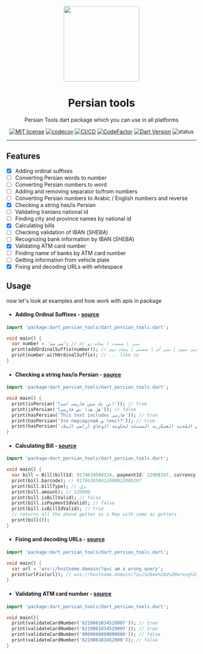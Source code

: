 <div align="center">
	<p align="center">
		<img src="https://raw.githubusercontent.com/persian-tools/persian-tools/master/images/logo.png" width="200" />
	</p>
	<h1 align="center">Persian tools</h1>
    <p align="center">Persian Tools dart package which you can use in all platforms</p>

[![MIT license](https://img.shields.io/badge/License-MIT-lightblue.svg)](https://github.com/persian-tools/dart-persian-tools/blob/master/LICENSE)
[![codecov](https://codecov.io/gh/persian-tools/dart-persian-tools/branch/master/graph/badge.svg?token=2O5UD1VRHN)](https://codecov.io/gh/persian-tools/dart-persian-tools)
[![CI/CD](https://github.com/persian-tools/dart-persian-tools/workflows/Test%20master/badge.svg)]()
[![CodeFactor](https://www.codefactor.io/repository/github/persian-tools/dart-persian-tools/badge)](https://www.codefactor.io/repository/github/persian-tools/dart-persian-tools)
[![Dart Version](https://img.shields.io/badge/Dart-v2.12.0-lightblue)](https://dart.dev)
![status](https://img.shields.io/badge/under_development-lightblue.svg)
</div>
<hr/>

## Features

- [x] Adding ordinal suffixes
- [ ] Converting Persian words to number
- [ ] Converting Persian numbers to word
- [ ] Adding and removing separator to/from numbers
- [ ] Converting Persian numbers to Arabic / English numbers and reverse
- [x] Checking a string has/is Persian
- [ ] Validating Iranians national id
- [ ] Finding city and province names by national id
- [x] Calculating bills
- [ ] Checking validation of IBAN (_SHEBA_)
- [ ] Recognizing bank information by IBAN (_SHEBA_)
- [x] Validating ATM card number
- [ ] Finding name of banks by ATM card number
- [ ] Getting information from vehicle plate
- [x] Fixing and decoding URLs with whitespace
## Usage

now let's look at examples and how work with apis in package

- #### Adding Ordinal Suffixes - [source](https://github.com/persian-tools/dart-persian-tools/blob/master/lib/src/add_ordinal_suffix.dart)

```dart
import 'package:dart_persian_tools/dart_persian_tools.dart';

void main() {
  var number = 'سی سه'; // or سی | شصت | پنجاه دو
  print(addOrdinalSuffix(number)); // سی سوم | سی اُم | شصتم | پنجاه دوم
  print(number.withOrdinalSuffix); // ... like so
}
```

- #### Checking a string has/is Persian - [source](https://github.com/persian-tools/dart-persian-tools/blob/master/lib/src/isPersian/methods.dart)
```dart
import 'package:dart_persian_tools/dart_persian_tools.dart';

void main() {
  print(isPersian('این یک متن فارسی است؟')); // true
  print(isPersian('هل هذا نص فارسي؟')); // false
  print(hasPersian('This text includes فارسی')); // true
  print(hasPersian('Это персидский س текст?')); // true
  print(hasPersian('أكد رئيس اللجنة العسكرية الممثلة لحكومة الوفاق أراضي البلاد.')); //true
}
``` 

- #### Calculating Bill - [source](https://github.com/persian-tools/dart-persian-tools/blob/master/lib/src/bill.dart)

```dart
import 'package:dart_persian_tools/dart_persian_tools.dart';

void main() {
  var bill = Bill(billId: 9174639504124, paymentId: 12908197, currency: 'rial');
  print(bill.barcode); // 917463950412400012908197
  print(bill.billType); // برق 
  print(bill.amount); // 129000
  print(bill.isBillValid); // false
  print(bill.isPaymentIdValid); // false
  print(bill.isBillIdValid); // true
  // returns all the above getter as a Map with same as getters
  print(bill()); 
}
```

- #### Fixing and decoding URLs - [source](https://github.com/persian-tools/dart-persian-tools/blob/master/lib/src/url_fix.dart)

```dart
import 'package:dart_persian_tools/dart_persian_tools.dart';

void main() {
  var url = 'wss://hostname.domain/?q=i am a wrong query';
  print(urlFix(url)); // wss://hostname.domain/?q=i%20am%20a%20wrong%20query
}
```

- #### Validating ATM card number - [source](https://github.com/persian-tools/dart-persian-tools/blob/master/lib/src/validate_card_number.dart)

```dart
import 'package:dart_persian_tools/dart_persian_tools.dart';

void main(){
  print(validateCardNumber('6219861034529007')); // true
  print(validateCardNumber('6219861034529007')); // true
  print(validateCardNumber('0000000000000000')); // false
  print(validateCardNumber('621986103452900')); // false
}
```